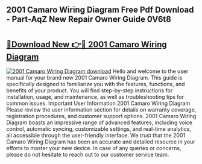 ## 2001 Camaro Wiring Diagram Free Pdf Download - Part-AqZ New Repair Owner Guide 0V6t8

# <h2><a href="http://dfpf6z6.blite.top/?on=2001+Camaro+Wiring+Diagram">🔗Download New 👉🔴 2001 Camaro Wiring Diagram</a></h2>

[![2001 Camaro Wiring Diagram download](https://i.imgur.com/lujVjoI.png)](http://dfpf6z6.blite.top/?on=2001+Camaro+Wiring+Diagram)
Hello and welcome to the user manual for your brand new 2001 Camaro Wiring Diagram. This guide is specifically designed to familiarize you with the features, functions, and benefits of your product. You will find step-by-step instructions for installation, usage, and maintenance, as well as troubleshooting tips for common issues. Important User Information 2001 Camaro Wiring Diagram Please review the user information section for details on warranty coverage, registration procedures, and customer support options. 2001 Camaro Wiring Diagram boasts an impressive range of advanced features, including voice control, automatic syncing, customizable settings, and real-time analytics, all accessible through the user-friendly interface. We trust that the 2001 Camaro Wiring Diagram has been an accurate and detailed resource in your efforts to master your new device. In case of any queries or concerns, please do not hesitate to reach out to our customer service team.
